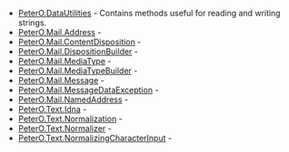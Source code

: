 * [PeterO.DataUtilities](PeterO.DataUtilities.md) - Contains methods useful for reading and writing strings.
 * [PeterO.Mail.Address](PeterO.Mail.Address.md) -
 * [PeterO.Mail.ContentDisposition](PeterO.Mail.ContentDisposition.md) -
 * [PeterO.Mail.DispositionBuilder](PeterO.Mail.DispositionBuilder.md) -
 * [PeterO.Mail.MediaType](PeterO.Mail.MediaType.md) -
 * [PeterO.Mail.MediaTypeBuilder](PeterO.Mail.MediaTypeBuilder.md) -
 * [PeterO.Mail.Message](PeterO.Mail.Message.md) -
 * [PeterO.Mail.MessageDataException](PeterO.Mail.MessageDataException.md) -
 * [PeterO.Mail.NamedAddress](PeterO.Mail.NamedAddress.md) -
 * [PeterO.Text.Idna](PeterO.Text.Idna.md) -
 * [PeterO.Text.Normalization](PeterO.Text.Normalization.md) -
 * [PeterO.Text.Normalizer](PeterO.Text.Normalizer.md) -
 * [PeterO.Text.NormalizingCharacterInput](PeterO.Text.NormalizingCharacterInput.md) -
